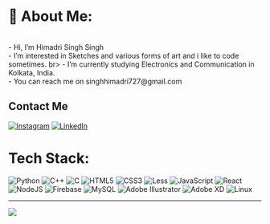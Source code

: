 # 💫 About Me:

<br>
- Hi, I’m Himadri Singh Singh<br>
- I’m interested in Sketches and various forms of art and i like to code sometimes. br>
- I’m currently studying Electronics and Communication in Kolkata, India.<br>
- You can reach me on singhhimadri727@gmail.com<br>


## Contact Me
[![Instagram](https://img.shields.io/badge/Instagram-%23E4405F.svg?logo=Instagram&logoColor=white)](https://www.instagram.com/ofpaintsandpalettes/) [![LinkedIn](https://img.shields.io/badge/LinkedIn-%230077B5.svg?logo=linkedin&logoColor=white)](https://www.linkedin.com/in/himadri-singh2256/) 


# Tech Stack:
![Python](https://img.shields.io/badge/python-3670A0?style=for-the-badge&logo=python&logoColor=ffdd54) ![C++](https://img.shields.io/badge/c++-%2300599C.svg?style=for-the-badge&logo=c%2B%2B&logoColor=white) ![C](https://img.shields.io/badge/c-%2300599C.svg?style=for-the-badge&logo=c&logoColor=white) ![HTML5](https://img.shields.io/badge/html5-%23E34F26.svg?style=for-the-badge&logo=html5&logoColor=white) ![CSS3](https://img.shields.io/badge/css3-%231572B6.svg?style=for-the-badge&logo=css3&logoColor=white) ![Less](https://img.shields.io/badge/less-2B4C80?style=for-the-badge&logo=less&logoColor=white) ![JavaScript](https://img.shields.io/badge/javascript-%23323330.svg?style=for-the-badge&logo=javascript&logoColor=%23F7DF1E) ![React](https://img.shields.io/badge/react-%2320232a.svg?style=for-the-badge&logo=react&logoColor=%2361DAFB) ![NodeJS](https://img.shields.io/badge/node.js-6DA55F?style=for-the-badge&logo=node.js&logoColor=white) ![Firebase](https://img.shields.io/badge/Firebase-039BE5?style=for-the-badge&logo=Firebase&logoColor=white) ![MySQL](https://img.shields.io/badge/mysql-%2300f.svg?style=for-the-badge&logo=mysql&logoColor=white) ![Adobe Illustrator](https://img.shields.io/badge/adobe%20illustrator-%23FF9A00.svg?style=for-the-badge&logo=adobe%20illustrator&logoColor=white) ![Adobe XD](https://img.shields.io/badge/Adobe%20XD-470137?style=for-the-badge&logo=Adobe%20XD&logoColor=#FF61F6) ![Linux](https://img.shields.io/badge/Linux-FCC624?style=for-the-badge&logo=linux&logoColor=black)



---
[![](https://visitcount.itsvg.in/api?id=reyan1357&icon=0&color=0)](https://visitcount.itsvg.in)
